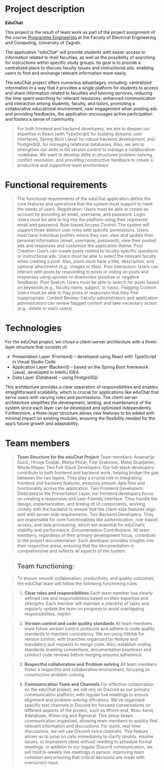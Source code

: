 # Project description

**EduChat**

This project is the result of team work as part of the project assignment of the course [Programme Engineering](https://www.fer.unizg.hr/predmet/proinz) at the Faculty of Electrical Engineering and Computing, University of Zagreb.

The application "eduChat" will provide students with easier access to information related to their faculties, as well as the possibility of searching for instructions within specific study groups. Its goal is to provide a centralized place to discuss faculty issues and instructional ads, enabling users to find and exchange relevant information more easily.

The eduChat project offers numerous advantages, including: centralized information in a way that it provides a single platform for students to access and share information related to faculties and tutoring services, reducing the time spent searching for relevant resources, enhanced communication and interaction among students, faculty, and tutors, promoting a collaborative educational environment, user engagement when posting ads and providing feedbacks, the application encourages active participation and fosters a sense of community.

> For both frontend and backend developers, we aim to deepen our expertise in React (with TypeScript) for building dynamic user interfaces, Spring Boot (Java) for robust backend development, and PostgreSQL for managing relational databases. Also, we aim to strengthen our skills in Git version control to manage a collaborative codebase. We want to develop skills in structured problem-solving, conflict resolution, and providing constructive feedback to create a productive and supportive team environment.

# Functional requirements

> The functional requirements of the eduChat application define the core features and operations that the system must support to meet the needs of users.
> Registration: Users must be able to create an account by providing an email, username, and password.
> Login: Users must be able to log into the platform using their registered email and password.
> Role-based Access Control: The system will support three distinct user roles with specific permissions.
> Users must have individual profiles where they can: view and update their personal information (email, username, password), view their posted ads and responses and customize the application theme.
> Post Creation: Users can create posts related to faculty-specific questions or instructional ads. Users must be able to select the relevant faculty when creating a post. Also, posts must have a title, description, and optional attachment (e.g., images or files).
> Post Interaction: Users can interact with posts by responding to posts or voting on posts and responses using upvotes or downvotes (positive or negative feedback).
> Post Search: Users must be able to search for posts based on keywords (e.g., faculty name, subject, or topic).
> Flagging Content: Users must be able to flag posts or responses that they find inappropriate.
> Content Review: Faculty administrators and application administrators can review flagged content and take necessary action (e.g., delete or warn users).

# Technologies

For the eduChat project, we chose a client-server architecture with a three-layer structure that consists of:

- Presentation Layer (Frontend) – developed using React with TypeScript in Visual Studio Code
- Application Layer (Backend) – based on the Spring Boot framework (Java), developed in IntelliJ IDEA
- Data Layer (Database) – using PostgreSQL

This architecture provides a clear separation of responsibilities and enables straightforward scalability,
which is crucial for applications like eduChat that serve users with varying roles and permissions.
The client-server architecture simplifies the development, testing, and maintenance of the system since each
layer can be developed and optimized independently. Furthermore, a three-layer structure allows new features
to be added with minimal impact on existing modules, ensuring the flexibility needed for the app’s future
growth and adaptability.

# Team members

> **Team Structure for the eduChat Project**
> Team members: Anamarija Sučić, Hrvoje Dudjak, Matija Ptičar, Filip Grabovac, Matej Stupljanec, Nikola Klepac
> Two Full-Stack Developers:
> Our full-stack developers contribute to both frontend and backend work, helping bridge the gap between the two layers. They play a crucial role in integrating frontend and backend features, ensuring smooth data flow and functionality across the application.
> Two Frontend Developers:
> Dedicated to the Presentation Layer, our frontend developers focus on creating a responsive and user-friendly interface. They handle the design, implementation, and testing of UI components, working closely with the backend to ensure that the client-side features align well with server-side requirements.
> Two Backend Developers:
> They are responsible for core functionalities like authentication, role-based access, and data processing, which are essential for eduChat’s stability and performance.
> Documentation Contributions:
> All team members, regardless of their primary development focus, contribute to the project documentation. Each developer provides insights into their respective areas, ensuring that the documentation is comprehensive and reflects all aspects of the system.

> ## Team functioning:

> To ensure smooth collaboration, productivity, and quality outcomes, the eduChat team will follow the following functioning rules:

> 1. **Clear roles and responsibilities**
>    Each team member has clearly defined role and responsibilities based on their expertise and strengths.
>    Each member will maintain a checklist of tasks and regularly update the team on progress to avoid overlapping responsibilities.
>    nejnkn

> 2. **Version control and code quality standards**
>    All team members must follow version control protocols and adhere to code quality standards to maintain consistency.
>    We are using GitHub for version control, with branches organized by feature and mandatory pull requests to merge code. Also, establish coding standards (naming conventions, documentation practices) and conduct code reviews before merging ensures adherence.

> 3. **Respectful collaboration and Problem solving**
>    All team members foster a respectful and collaborative environment, focusing on constructive problem-solving.

> 4. **Communication Tools and Channels**
> For effective collaboration on the eduChat project, we will rely on Discord as our primary communication platform, with regular live meetings to ensure alignment and problem-solving efficiency.
> We’ve organized specific text channels in Discord for focused conversations on different aspects of the project, such as #front-end, #bac-kend, #database, #time-log and #general. This setup keeps communication organized, allowing team members to quickly find relevant information and discussions.
> For quick, real-time discussions, we will use Discord voice channels. This feature allows us to jump on calls immediately to clarify doubts, resolve issues, or brainstorm ideas without needing to schedule formal meetings.
> In addition to our regular Discord communication, we will hold bi-weekly live meetings in person, improving team cohesion and ensuring that critical decisions are made with everyone’s input.
